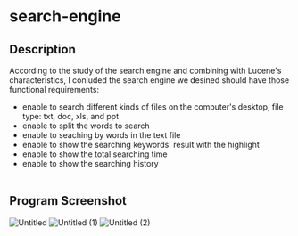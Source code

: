 # search-engine
## Description
According to the study of the search engine and combining with Lucene's characteristics, I conluded the search engine we desined should have those functional requirements:
 - enable to search different kinds of files on the computer's desktop, file type: txt, doc, xls, and ppt
 - enable to split the words to search
 - enable to seaching by words in the text file
 - enable to show the searching keywords' result with the highlight
 - enable to show the total searching time
 - enable to show the searching history
<br><br>
## Program Screenshot
![Untitled](https://user-images.githubusercontent.com/89435466/204479423-760e745d-d9cf-49ce-941b-864f0a73777b.png)
![Untitled (1)](https://user-images.githubusercontent.com/89435466/204479445-6e954c62-b1f8-4bc3-a030-dc2cb7cdfcc7.png)
![Untitled (2)](https://user-images.githubusercontent.com/89435466/204479434-9125aded-d80a-4ad8-9c93-d5b010e8cb81.png)
<br><br>
